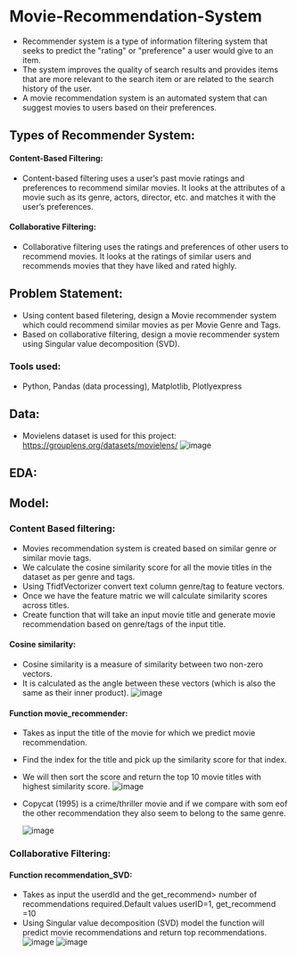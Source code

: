 # Movie-Recommendation-System
 - Recommender system is a type of information filtering system that seeks to predict the "rating" or "preference" a user would give to an item.
 - The system improves the quality of search results and provides items that are more relevant to the search item or are related to the search history of the user.
 - A movie recommendation system is an automated system that can suggest movies to users based on their preferences.
 
## Types of Recommender System:
#### Content-Based Filtering:
- Content-based filtering uses a user’s past movie ratings and preferences to recommend similar movies. It looks at the attributes of a movie such as its genre, actors, director, etc. and matches it with the user’s preferences.

#### Collaborative Filtering:
- Collaborative filtering uses the ratings and preferences of other users to recommend movies. It looks at the ratings of similar users and recommends movies that they have liked and rated highly.

## Problem Statement:
- Using content based filetering, design a Movie recommender system which could recommend similar movies as per Movie Genre and Tags.
- Based on collaborative filtering, design a movie recommender system using Singular value decomposition (SVD).

### Tools used:
- Python, Pandas (data processing), Matplotlib, Plotlyexpress

## Data:
- Movielens dataset is used for this project: https://grouplens.org/datasets/movielens/
 ![image](https://user-images.githubusercontent.com/103464406/217036341-043b629e-bb7e-4ff6-adb2-0cae0b60b5c2.png)

## EDA:

## Model:
### Content Based filtering:
- Movies recommendation system is created based on similar genre or similar movie tags.
- We calculate the cosine similarity score for all the movie titles in the dataset as per genre and tags.
- Using TfidfVectorizer convert text column genre/tag  to feature vectors.
- Once we have the feature matric we will calculate similarity scores across titles.
- Create function that will take an input movie title and generate movie recommendation based on genre/tags of the input title.
#### Cosine similarity:
- Cosine similarity is a measure of similarity between two non-zero vectors. 
- It is calculated as the angle between these vectors (which is also the same as their inner product).
 ![image](https://user-images.githubusercontent.com/103464406/217038040-4492c00d-5503-4069-a301-7e5366543bf2.png)

#### Function movie_recommender:
- Takes as input the title of the movie for which we predict movie recommendation.
- Find the index for the title and pick up the similarity score for that index.
- We will then sort the score and return the top 10 movie titles with highest similarity score.
  ![image](https://user-images.githubusercontent.com/103464406/217041694-02e5d2c0-0248-4422-9001-e1fc8bdeb801.png)

- Copycat (1995)	is a crime/thriller movie and if we compare with som eof the other recommendation they also seem to belong to the same genre.

  ![image](https://user-images.githubusercontent.com/103464406/217041099-1b6836d4-8fe9-46bd-b4a4-faf7d6b935b4.png)



### Collaborative Filtering:

#### Function recommendation_SVD:
- Takes as input the userdId and the get_recommend> number of recommendations required.Default values userID=1, get_recommend =10
- Using Singular value decomposition (SVD) model the function will predict movie recommendations and return top recommendations.
 ![image](https://user-images.githubusercontent.com/103464406/217043062-40688304-686f-48a6-bf54-4604ce75cafa.png)
 ![image](https://user-images.githubusercontent.com/103464406/217043186-3c02865a-8bfb-4bca-b3c1-17be08a5f007.png)
